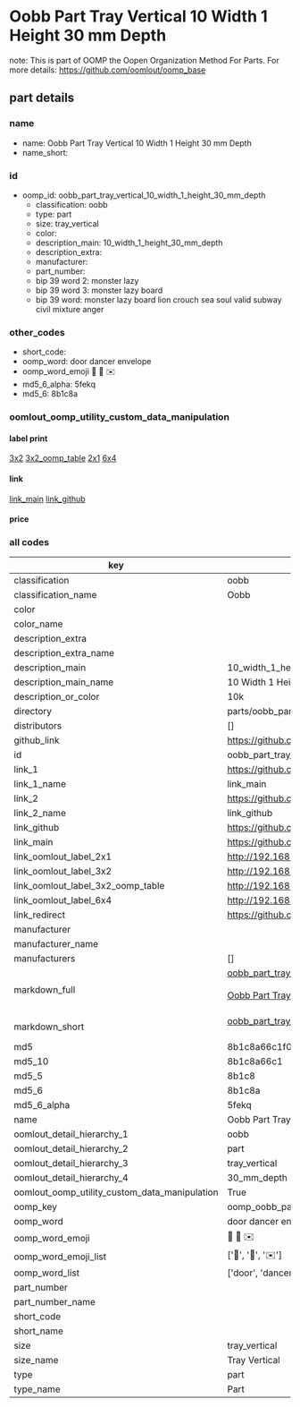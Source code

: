 # Oobb Part Tray Vertical 10 Width 1 Height 30 mm Depth  

note: This is part of OOMP the Oopen Organization Method For Parts. For more details: https://github.com/oomlout/oomp_base

##  part details
  







### name
* name: Oobb Part Tray Vertical 10 Width 1 Height 30 mm Depth
* name_short: 
### id
* oomp_id: oobb_part_tray_vertical_10_width_1_height_30_mm_depth
  * classification: oobb
  * type: part
  * size: tray_vertical
  * color: 
  * description_main: 10_width_1_height_30_mm_depth
  * description_extra: 
  * manufacturer: 
  * part_number: 
  * bip 39 word 2: monster lazy
  * bip 39 word 3: monster lazy board
  * bip 39 word: monster lazy board lion crouch sea soul valid subway civil mixture anger

### other_codes
* short_code: 
* oomp_word: door dancer envelope
* oomp_word_emoji :door: :dancer: :envelope:
* md5_6_alpha: 5fekq
* md5_6: 8b1c8a






### oomlout_oomp_utility_custom_data_manipulation
#### label print
[3x2](http://192.168.1.245:1112/?label=oomp%205fekq)
[3x2_oomp_table](http://192.168.1.108:1112/?label=oomp%205fekq)
[2x1](http://192.168.1.242:1112/?label=oomp%205fekq)
[6x4](http://192.168.1.55:1112/?label=oomp%205fekq)    

#### link

[link_main](https://github.com/oomlout/oomlout_oomp_version_1_messy/tree/main/parts/oobb_part_tray_vertical_10_width_1_height_30_mm_depth) [link_github](https://github.com/oomlout/oomlout_oomp_version_1_messy/tree/main/parts/oobb_part_tray_vertical_10_width_1_height_30_mm_depth)                             

#### price







### all codes 
| key | value |  
| --- | --- |  
| classification | oobb |  
| classification_name | Oobb |  
| color |  |  
| color_name |  |  
| description_extra |  |  
| description_extra_name |  |  
| description_main | 10_width_1_height_30_mm_depth |  
| description_main_name | 10 Width 1 Height 30 mm Depth |  
| description_or_color | 10k |  
| directory | parts/oobb_part_tray_vertical_10_width_1_height_30_mm_depth |  
| distributors | [] |  
| github_link | https://github.com/oomlout/oomlout_oomp_part_src/tree/main/parts/oobb_part_tray_vertical_10_width_1_height_30_mm_depth |  
| id | oobb_part_tray_vertical_10_width_1_height_30_mm_depth |  
| link_1 | https://github.com/oomlout/oomlout_oomp_version_1_messy/tree/main/parts/oobb_part_tray_vertical_10_width_1_height_30_mm_depth |  
| link_1_name | link_main |  
| link_2 | https://github.com/oomlout/oomlout_oomp_version_1_messy/tree/main/parts/oobb_part_tray_vertical_10_width_1_height_30_mm_depth |  
| link_2_name | link_github |  
| link_github | https://github.com/oomlout/oomlout_oomp_version_1_messy/tree/main/parts/oobb_part_tray_vertical_10_width_1_height_30_mm_depth |  
| link_main | https://github.com/oomlout/oomlout_oomp_version_1_messy/tree/main/parts/oobb_part_tray_vertical_10_width_1_height_30_mm_depth |  
| link_oomlout_label_2x1 | http://192.168.1.242:1112/?label=oomp%205fekq |  
| link_oomlout_label_3x2 | http://192.168.1.245:1112/?label=oomp%205fekq |  
| link_oomlout_label_3x2_oomp_table | http://192.168.1.108:1112/?label=oomp%205fekq |  
| link_oomlout_label_6x4 | http://192.168.1.55:1112/?label=oomp%205fekq |  
| link_redirect | https://github.com/oomlout/oomlout_oomp_version_1_messy/tree/main/parts/oobb_part_tray_vertical_10_width_1_height_30_mm_depth |  
| manufacturer |  |  
| manufacturer_name |  |  
| manufacturers | [] |  
| markdown_full | [oobb_part_tray_vertical_10_width_1_height_30_mm_depth](none)<br>[](none)<br>[Oobb Part Tray Vertical 10 Width 1 Height 30 Mm Depth](none)<br><br> |  
| markdown_short | [oobb_part_tray_vertical_10_width_1_height_30_mm_depth](none)<br><br> |  
| md5 | 8b1c8a66c1f0d9f7079a1822315f9c7a |  
| md5_10 | 8b1c8a66c1 |  
| md5_5 | 8b1c8 |  
| md5_6 | 8b1c8a |  
| md5_6_alpha | 5fekq |  
| name | Oobb Part Tray Vertical 10 Width 1 Height 30 mm Depth |  
| oomlout_detail_hierarchy_1 | oobb |  
| oomlout_detail_hierarchy_2 | part |  
| oomlout_detail_hierarchy_3 | tray_vertical |  
| oomlout_detail_hierarchy_4 | 30_mm_depth |  
| oomlout_oomp_utility_custom_data_manipulation | True |  
| oomp_key | oomp_oobb_part_tray_vertical_10_width_1_height_30_mm_depth |  
| oomp_word | door dancer envelope |  
| oomp_word_emoji | :door: :dancer: :envelope: |  
| oomp_word_emoji_list | [':door:', ':dancer:', ':envelope:'] |  
| oomp_word_list | ['door', 'dancer', 'envelope'] |  
| part_number |  |  
| part_number_name |  |  
| short_code |  |  
| short_name |  |  
| size | tray_vertical |  
| size_name | Tray Vertical |  
| type | part |  
| type_name | Part |  
